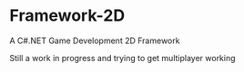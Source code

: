 # Framework-2D
A C#.NET Game Development 2D Framework

Still a work in progress and
trying to get multiplayer working
